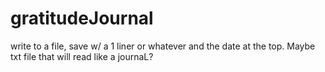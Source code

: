 # gratitudeJournal
write to a file, save w/ a 1 liner or whatever and the date at the top. Maybe txt file that
will read like a journaL?
